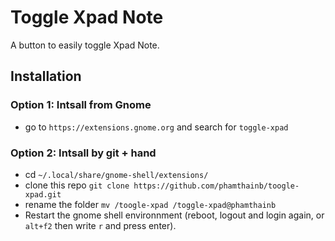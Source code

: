 # Toggle Xpad Note
A button to easily toggle Xpad Note.

## Installation
### Option 1: Intsall from Gnome 
* go to `https://extensions.gnome.org` and search for `toggle-xpad`
### Option 2: Intsall by git + hand
* cd `~/.local/share/gnome-shell/extensions/`
* clone this repo `git clone https://github.com/phamthainb/toogle-xpad.git`
* rename the folder `mv /toogle-xpad /toggle-xpad@phamthainb`
* Restart the gnome shell environnment (reboot, logout and login again, or `alt+f2` then write `r` and press enter).

